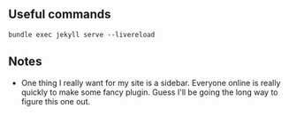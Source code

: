 ## Useful commands
`bundle exec jekyll serve --livereload`

## Notes
* One thing I really want for my site is a sidebar. Everyone online is really quickly to make some fancy plugin. Guess I'll be going the long way to figure this one out.